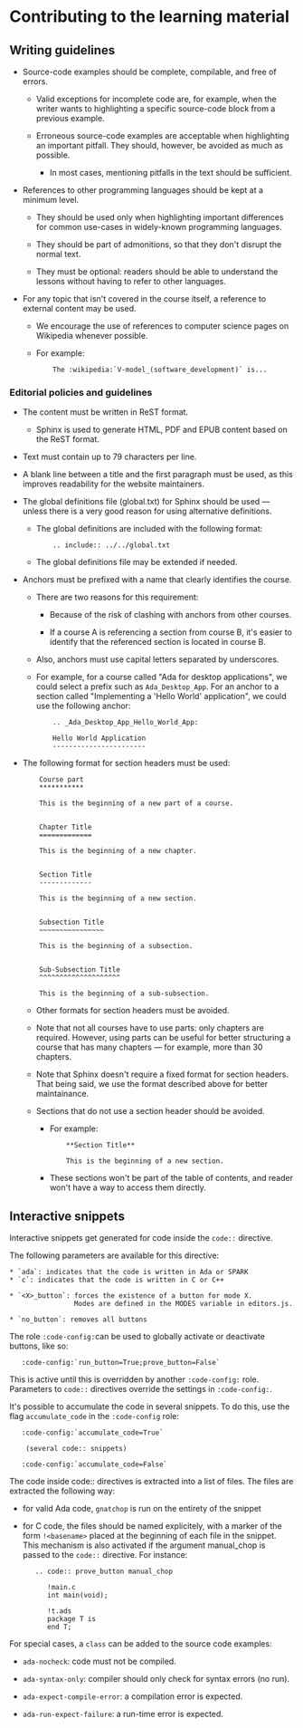 # Contributing to the learning material

## Writing guidelines

- Source-code examples should be complete, compilable, and free of errors.

    - Valid exceptions for incomplete code are, for example, when the
      writer wants to highlighting a specific source-code block from a
      previous example.

    - Erroneous source-code examples are acceptable when highlighting an
      important pitfall. They should, however, be avoided as much as
      possible.

      - In most cases, mentioning pitfalls in the text should be
        sufficient.

- References to other programming languages should be kept at a minimum
  level.

    - They should be used only when highlighting important differences for
      common use-cases in widely-known programming languages.

    - They should be part of admonitions, so that they don't disrupt the
      normal text.

    - They must be optional: readers should be able to understand the
      lessons without having to refer to other languages.

- For any topic that isn't covered in the course itself, a reference to
  external content may be used.

    - We encourage the use of references to computer science pages on Wikipedia
      whenever possible.

    - For example:

      ```
          The :wikipedia:`V-model_(software_development)` is...
      ```

### Editorial policies and guidelines

- The content must be written in ReST format.

    - Sphinx is used to generate HTML, PDF and EPUB content based on the ReST
      format.

- Text must contain up to 79 characters per line.

- A blank line between a title and the first paragraph must be used, as this
  improves readability for the website maintainers.

- The global definitions file (global.txt) for Sphinx should be used — unless
  there is a very good reason for using alternative definitions.

    - The global definitions are included with the following format:

      ```
          .. include:: ../../global.txt
      ```

    - The global definitions file may be extended if needed.

- Anchors must be prefixed with a name that clearly identifies the course.

    - There are two reasons for this requirement:

        - Because of the risk of clashing with anchors from other courses.

        - If a course A is referencing a section from course B, it's easier to
          identify that the referenced section is located in course B.

    - Also, anchors must use capital letters separated by underscores.

    - For example, for a course called "Ada for desktop applications", we
      could select a prefix such as ``Ada_Desktop_App``. For an anchor to a
      section called "Implementing a 'Hello World' application", we could
      use the following anchor:

      ```
          .. _Ada_Desktop_App_Hello_World_App:

          Hello World Application
          -----------------------
      ```

- The following format for section headers must be used:

    ```
        Course part
        ***********

        This is the beginning of a new part of a course.


        Chapter Title
        =============

        This is the beginning of a new chapter.


        Section Title
        -------------

        This is the beginning of a new section.


        Subsection Title
        ~~~~~~~~~~~~~~~~

        This is the beginning of a subsection.


        Sub-Subsection Title
        ^^^^^^^^^^^^^^^^^^^^

        This is the beginning of a sub-subsection.
    ```

    - Other formats for section headers must be avoided.

    - Note that not all courses have to use parts: only chapters are required.
      However, using parts can be useful for better structuring a course that
      has many chapters — for example, more than 30 chapters.

    - Note that Sphinx doesn't require a fixed format for section headers. That
      being said, we use the format described above for better maintainance.

    - Sections that do not use a section header should be avoided.

        - For example:

          ```
              **Section Title**

              This is the beginning of a new section.
          ```

        - These sections won't be part of the table of contents, and reader
          won't have a way to access them directly.

## Interactive snippets

Interactive snippets get generated for code inside the `code::` directive.

The following parameters are available for this directive:

    * `ada`: indicates that the code is written in Ada or SPARK
    * `c`: indicates that the code is written in C or C++

    * `<X>_button`: forces the existence of a button for mode X.
                    Modes are defined in the MODES variable in editors.js.

    * `no_button`: removes all buttons

The role `:code-config:`can be used to globally activate or deactivate buttons,
like so:

```
   :code-config:`run_button=True;prove_button=False`
```

This is active until this is overridden by another `:code-config:` role.
Parameters to `code::` directives override the settings in `:code-config:`.

It's possible to accumulate the code in several snippets. To do this, use
the flag `accumulate_code` in the `:code-config` role:

```
   :code-config:`accumulate_code=True`

    (several code:: snippets)

   :code-config:`accumulate_code=False`
```

The code inside code:: directives is extracted into a list of files.
The files are extracted the following way:

   - for valid Ada code, `gnatchop` is run on the entirety of the
     snippet

   - for C code, the files should be named explicitely, with a marker of the
     form `!<basename>` placed at the beginning of each file in the snippet.
     This mechanism is also activated if the argument manual_chop is passed
     to the `code::` directive. For instance:
     ```
        .. code:: prove_button manual_chop

           !main.c
           int main(void);

           !t.ads
           package T is
           end T;
     ```

For special cases, a `class` can be added to the source code examples:

  - `ada-nocheck`: code must not be compiled.

  - `ada-syntax-only`: compiler should only check for syntax errors (no
    run).

  - `ada-expect-compile-error`: a compilation error is expected.

  - `ada-run-expect-failure`: a run-time error is expected.
